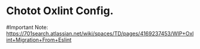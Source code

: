 <p align="center">
    <h1>Chotot Oxlint Config.</h1>
</p>

#Important Note: https://701search.atlassian.net/wiki/spaces/TD/pages/4169237453/WIP+Oxlint+Migration+From+Eslint

